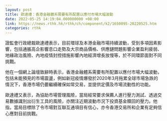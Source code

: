 ```yaml
---
layout: post
title: 歐達禮：香港金融體系需要有所配置以應付市場大幅波動
date: 2022-05-25 14:19:04.000000000 +08:00
link: https://news.rthk.hk/rthk/ch/component/k2/1650095-20220525.htm
categories: rthk
---
```


證監會行政總裁歐達禮表示，目前環球及本港金融市場持續波動，受到多項因素影響，包括通脹高企影響息口走勢及大宗商品價格、供應鏈問題影響企業盈利疲弱、地緣政治風險、內地疫情封控措施影響內地經濟增長放慢等，於不同環節面對不同挑戰。

他在一個網上論壇致辭時表示，香港金融體系需要有所配置以應付市場大幅波動，包括未能預見的市場震盪，例如新冠疫情爆發於2020年3月拖累全球市場急跌的情況下，香港市場仍要繼續確保如常交易，並提供定價及市場流動性的功能。

歐達禮又表示，為協助市場管理風險，當局經常要求保薦人進行壓力測試、透過交易數據識別出衍生工具的風險，亦關注近期波動市況下投資基金贖回的壓力。他指，當局目標除了令市場對互聯互通項目有信心，亦令香港交易所和企業有足夠信心應對目前挑戰。
